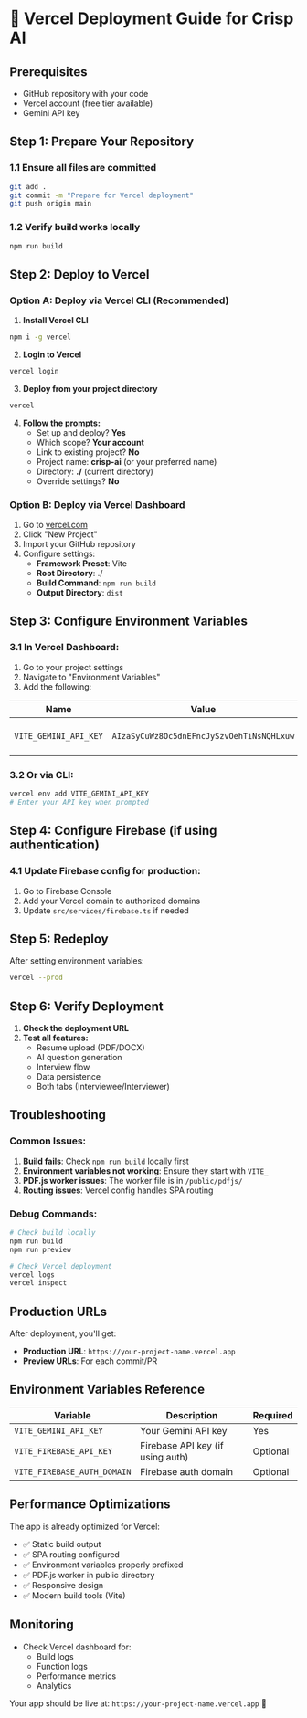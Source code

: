 # 🚀 Vercel Deployment Guide for Crisp AI

## Prerequisites
- GitHub repository with your code
- Vercel account (free tier available)
- Gemini API key

## Step 1: Prepare Your Repository

### 1.1 Ensure all files are committed
```bash
git add .
git commit -m "Prepare for Vercel deployment"
git push origin main
```

### 1.2 Verify build works locally
```bash
npm run build
```

## Step 2: Deploy to Vercel

### Option A: Deploy via Vercel CLI (Recommended)

1. **Install Vercel CLI**
```bash
npm i -g vercel
```

2. **Login to Vercel**
```bash
vercel login
```

3. **Deploy from your project directory**
```bash
vercel
```

4. **Follow the prompts:**
   - Set up and deploy? **Yes**
   - Which scope? **Your account**
   - Link to existing project? **No**
   - Project name: **crisp-ai** (or your preferred name)
   - Directory: **./** (current directory)
   - Override settings? **No**

### Option B: Deploy via Vercel Dashboard

1. Go to [vercel.com](https://vercel.com)
2. Click "New Project"
3. Import your GitHub repository
4. Configure settings:
   - **Framework Preset**: Vite
   - **Root Directory**: ./
   - **Build Command**: `npm run build`
   - **Output Directory**: `dist`

## Step 3: Configure Environment Variables

### 3.1 In Vercel Dashboard:
1. Go to your project settings
2. Navigate to "Environment Variables"
3. Add the following:

| Name | Value | Environment |
|------|-------|-------------|
| `VITE_GEMINI_API_KEY` | `AIzaSyCuWz8Oc5dnEFncJySzvOehTiNsNQHLxuw` | Production, Preview, Development |

### 3.2 Or via CLI:
```bash
vercel env add VITE_GEMINI_API_KEY
# Enter your API key when prompted
```

## Step 4: Configure Firebase (if using authentication)

### 4.1 Update Firebase config for production:
1. Go to Firebase Console
2. Add your Vercel domain to authorized domains
3. Update `src/services/firebase.ts` if needed

## Step 5: Redeploy

After setting environment variables:
```bash
vercel --prod
```

## Step 6: Verify Deployment

1. **Check the deployment URL**
2. **Test all features:**
   - Resume upload (PDF/DOCX)
   - AI question generation
   - Interview flow
   - Data persistence
   - Both tabs (Interviewee/Interviewer)

## Troubleshooting

### Common Issues:

1. **Build fails**: Check `npm run build` locally first
2. **Environment variables not working**: Ensure they start with `VITE_`
3. **PDF.js worker issues**: The worker file is in `/public/pdfjs/`
4. **Routing issues**: Vercel config handles SPA routing

### Debug Commands:
```bash
# Check build locally
npm run build
npm run preview

# Check Vercel deployment
vercel logs
vercel inspect
```

## Production URLs

After deployment, you'll get:
- **Production URL**: `https://your-project-name.vercel.app`
- **Preview URLs**: For each commit/PR

## Environment Variables Reference

| Variable | Description | Required |
|----------|-------------|----------|
| `VITE_GEMINI_API_KEY` | Your Gemini API key | Yes |
| `VITE_FIREBASE_API_KEY` | Firebase API key (if using auth) | Optional |
| `VITE_FIREBASE_AUTH_DOMAIN` | Firebase auth domain | Optional |

## Performance Optimizations

The app is already optimized for Vercel:
- ✅ Static build output
- ✅ SPA routing configured
- ✅ Environment variables properly prefixed
- ✅ PDF.js worker in public directory
- ✅ Responsive design
- ✅ Modern build tools (Vite)

## Monitoring

- Check Vercel dashboard for:
  - Build logs
  - Function logs
  - Performance metrics
  - Analytics

Your app should be live at: `https://your-project-name.vercel.app` 🎉
